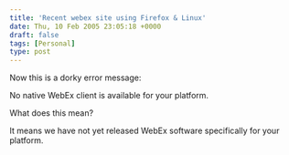 ```yaml
---
title: 'Recent webex site using Firefox & Linux'
date: Thu, 10 Feb 2005 23:05:18 +0000
draft: false
tags: [Personal]
type: post
---
```


Now this is a dorky error message:

No native WebEx client is available for your platform.

What does this mean?

It means we have not yet released WebEx software specifically for your platform.